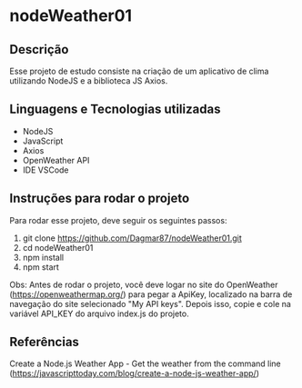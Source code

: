 # nodeWeather01

## Descrição

Esse projeto de estudo consiste na criação de um aplicativo de clima utilizando NodeJS e a biblioteca JS Axios.

## Linguagens e Tecnologias utilizadas

- NodeJS
- JavaScript
- Axios
- OpenWeather API
- IDE VSCode 

## Instruções para rodar o projeto

Para rodar esse projeto, deve seguir os seguintes passos:

1. git clone https://github.com/Dagmar87/nodeWeather01.git
2. cd nodeWeather01
3. npm install
4. npm start

Obs: Antes de rodar o projeto, você deve logar no site do OpenWeather (https://openweathermap.org/) para pegar a ApiKey, localizado na barra de navegação do site selecionado "My API keys". Depois isso, copie e cole na variável API_KEY do arquivo index.js do projeto.

## Referências

Create a Node.js Weather App - Get the weather from the command line (https://javascripttoday.com/blog/create-a-node-js-weather-app/)
